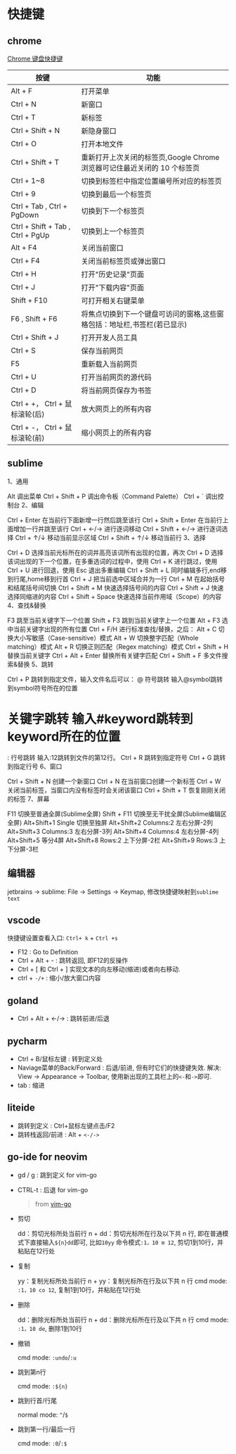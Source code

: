 # 快捷键
## chrome
[Chrome 键盘快捷键](https://support.google.com/chrome/answer/157179?hl=zh-Hans)

|按键|功能|
|--------|--------|
|Alt + F|打开菜单|
|Ctrl + N|新窗口|
|Ctrl + T|新标签|
|Ctrl + Shift + N|新隐身窗口|
|Ctrl + O|打开本地文件|
|Ctrl + Shift + T|重新打开上次关闭的标签页,Google Chrome 浏览器可记住最近关闭的 10 个标签页|
|Ctrl + 1~8|切换到标签栏中指定位置编号所对应的标签页|
|Ctrl + 9|切换到最后一个标签页|
|Ctrl + Tab , Ctrl + PgDown|切换到下一个标签页|
|Ctrl + Shift + Tab , Ctrl + PgUp|切换到上一个标签页|
|Alt + F4|关闭当前窗口|
|Ctrl + F4|关闭当前标签页或弹出窗口|
|Ctrl + H|打开"历史记录"页面|
|Ctrl + J|打开"下载内容"页面|
|Shift + F10|可打开相关右键菜单|
|F6 , Shift + F6|将焦点切换到下一个键盘可访问的窗格,这些窗格包括：地址栏,书签栏(若已显示)|
|Ctrl + Shift + J|打开开发人员工具|
|Ctrl + S|保存当前网页|
|F5|重新载入当前网页|
|Ctrl + U|打开当前网页的源代码
|Ctrl + D|将当前网页保存为书签
|Ctrl + +， Ctrl + 鼠标滚轮(后)|放大网页上的所有内容|
|Ctrl + -， Ctrl + 鼠标滚轮(前)|缩小网页上的所有内容|

## sublime

1、通用

  Alt                 调出菜单
  Ctrl + Shift + P    调出命令板（Command Palette）
  Ctrl + `            调出控制台
2、编辑

  Ctrl + Enter            在当前行下面新增一行然后跳至该行
  Ctrl + Shift + Enter    在当前行上面增加一行并跳至该行
  Ctrl + ←/→              进行逐词移动
  Ctrl + Shift + ←/→      进行逐词选择
  Ctrl + ↑/↓              移动当前显示区域
  Ctrl + Shift + ↑/↓      移动当前行
3、选择

  Ctrl + D                选择当前光标所在的词并高亮该词所有出现的位置，再次 Ctrl + D 选择该词出现的下一个位置，在多重选词的过程中，使用 Ctrl + K 进行跳过，使用 Ctrl + U 进行回退，使用 Esc 退出多重编辑
  Ctrl + Shift + L        同时编辑多行,end移到行尾,home移到行首
  Ctrl + J                把当前选中区域合并为一行
  Ctrl + M                在起始括号和结尾括号间切换
  Ctrl + Shift + M        快速选择括号间的内容
  Ctrl + Shift + J        快速选择同缩进的内容
  Ctrl + Shift + Space    快速选择当前作用域（Scope）的内容
4、查找&替换

  F3                  跳至当前关键字下一个位置
  Shift + F3          跳到当前关键字上一个位置
  Alt + F3            选中当前关键字出现的所有位置
  Ctrl + F/H          进行标准查找/替换，之后：
  Alt + C             切换大小写敏感（Case-sensitive）模式
  Alt + W             切换整字匹配（Whole matching）模式
  Alt + R             切换正则匹配（Regex matching）模式
  Ctrl + Shift + H    替换当前关键字
  Ctrl + Alt + Enter  替换所有关键字匹配
  Ctrl + Shift + F    多文件搜索&替换
5、跳转

  Ctrl + P         跳转到指定文件，输入文件名后可以：
  @ 符号跳转        输入@symbol跳转到symbol符号所在的位置
  # 关键字跳转      输入#keyword跳转到keyword所在的位置
  : 行号跳转        输入:12跳转到文件的第12行。
  Ctrl + R         跳转到指定符号
  Ctrl + G         跳转到指定行号
6、窗口

  Ctrl + Shift + N    创建一个新窗口
  Ctrl + N            在当前窗口创建一个新标签
  Ctrl + W            关闭当前标签，当窗口内没有标签时会关闭该窗口
  Ctrl + Shift + T    恢复刚刚关闭的标签
7、屏幕

  F11                              切换至普通全屏(Sublime全屏)
  Shift + F11                      切换至无干扰全屏(Sublime编辑区全屏)
  Alt+Shift+1       Single         切换至独屏
  Alt+Shift+2       Columns:2      左右分屏-2列
  Alt+Shift+3       Columns:3      左右分屏-3列
  Alt+Shift+4       Columns:4      左右分屏-4列
  Alt+Shift+5                      等分4屏
  Alt+Shift+8       Rows:2         上下分屏-2栏
  Alt+Shift+9       Rows:3         上下分屏-3栏

## 编辑器
jetbrains -> sublime: File -> Settings -> Keymap, 修改快捷键映射到`sublime text`

## vscode
快捷键设置查看入口: `Ctrl+ k` + `Ctrl +s`

- F12 : Go to Definition
- Ctrl + Alt + - : 跳转返回, 即F12的反操作
- Ctrl  +  [      和   Ctrl  +  ]     实现文本的向左移动(缩进)或者向右移动.
- ctrl + `-/+` : 缩小/放大窗口内容

## goland
- Ctrl + Alt + <-/-> : 跳转前进/后退

## pycharm
- Ctrl + B/鼠标左键 :  转到定义处
- Naviage菜单的Back/Forward : 后退/前进, 但有时它们的快捷键失效. 解决: View -> Appearance -> Toolbar, 使用新出现的工具栏上的`<-`和`->`即可.
- tab : 缩进

## liteide
- 跳转到定义 : Ctrl+鼠标左键点击/F2
- 跳转栈返回/前进 : Alt + `<-/->`

## go-ide for neovim
- gd / g<C-LeftMouse> : 跳到定义 for vim-go
- CTRL-t : 后退 for vim-go

  > from [vim-go](https://github.com/fatih/vim-go/blob/master/doc/vim-go.txt)
- 剪切

  dd：剪切光标所处当前行
  n + dd：剪切光标所在行及以下共 n 行, 即在普通模式下直接输入`${n}dd`即可, 比如`10yy`
  命令模式`:1，10 m 12`, 剪切1到10行，并粘贴在12行处
- 复制

  yy：复制光标所处当前行
  n + yy：复制光标所在行及以下共 n 行
  cmd mode: `:1，10 co 12`, 复制1到10行，并粘贴在12行处
- 删除

  dd：删除光标所处当前行
  n + dd：删除光标所在行及以下共 n 行
  cmd mode: `:1，10 de`, 删除1到10行
- 撤销

  cmd mode: `:undo`/`:u`
- 跳到第n行

  cmd mode: `:${n}`
- 跳到行首/行尾

  normal mode: `^`/`$`
- 跳到第一行/最后一行

  cmd mode: `:0`/`:$`